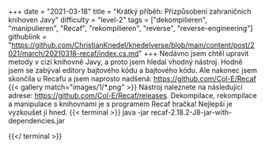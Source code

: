 +++
date = "2021-03-18"
title = "Krátký příběh: Přizpůsobení zahraničních knihoven Javy"
difficulty = "level-2"
tags = ["dekompilieren", "manipulieren", "Recaf", "rekompilieren", "reverse", "reverse-engineering"]
githublink = "https://github.com/ChristianKnedel/knedelverse/blob/main/content/post/2021/march/20210318-recaf/index.cs.md"
+++
Nedávno jsem chtěl upravit metody v cizí knihovně Javy, a proto jsem hledal vhodný nástroj. Hodně jsem se zabýval editory bajtového kódu a bajtového kódu. Ale nakonec jsem skončila u Recafu a jsem naprosto nadšená: https://github.com/Col-E/Recaf
{{< gallery match="images/1/*.png" >}}
Nástroj naleznete na následující adrese: https://github.com/Col-E/Recaf/releases. Dekompilace, rekompilace a manipulace s knihovnami je s programem Recaf hračka! Nejlepší je vyzkoušet ji hned.
{{< terminal >}}
java -jar recaf-2.18.2-J8-jar-with-dependencies.jar

{{</ terminal >}}
